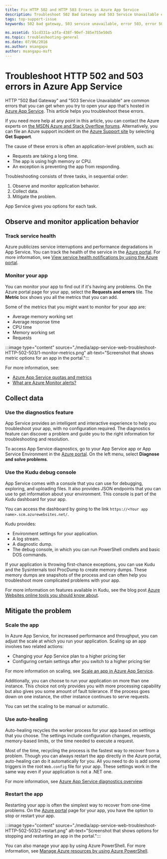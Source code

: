 ```yaml
---
title: Fix HTTP 502 and HTTP 503 Errors in Azure App Service
description: Troubleshoot 502 Bad Gateway and 503 Service Unavailable errors in your app hosted in Azure App Service.
tags: top-support-issue
keywords: 502 bad gateway, 503 service unavailable, error 503, error 502

ms.assetid: 51cd331a-a3fa-438f-90ef-385e755e50d5
ms.topic: troubleshooting-general
ms.date: 07/06/2016
ms.author: msangapu
author: msangapu-msft
---
```


# Troubleshoot HTTP 502 and 503 errors in Azure App Service

HTTP "502 Bad Gateway" and "503 Service Unavailable" are common errors that you can get when you try to open your app that's hosted in [Azure App Service](./overview.md). This article helps you troubleshoot these errors.

If you need more help at any point in this article, you can contact the Azure experts on [the MSDN Azure and Stack Overflow forums](https://azure.microsoft.com/support/forums/). Alternatively, you can file an Azure support incident on the [Azure Support site](https://azure.microsoft.com/support/options/) by selecting **Get Support**.

The cause of these errors is often an application-level problem, such as:

* Requests are taking a long time.
* The app is using high memory or CPU.
* An exception is preventing the app from responding.

Troubleshooting consists of three tasks, in sequential order:

1. Observe and monitor application behavior.
2. Collect data.
3. Mitigate the problem.

App Service gives you options for each task.

<a name="observe"></a>

## Observe and monitor application behavior

### Track service health

Azure publicizes service interruptions and performance degradations in App Service. You can track the health of the service in the [Azure portal](https://portal.azure.com/). For more information, see [View service health notifications by using the Azure portal](/azure/service-health/service-notifications).

### Monitor your app

You can monitor your app to find out if it's having any problems. On the Azure portal page for your app, select the **Requests and errors** tile. The **Metric** box shows you all the metrics that you can add.

Some of the metrics that you might want to monitor for your app are:

* Average memory working set
* Average response time
* CPU time
* Memory working set
* Requests

:::image type="content" source="./media/app-service-web-troubleshoot-HTTP-502-503/1-monitor-metrics.png" alt-text="Screenshot that shows metric options for an app in the portal.":::

For more information, see:

* [Azure App Service quotas and metrics](web-sites-monitor.md)
* [What are Azure Monitor alerts?](/azure/azure-monitor/alerts/alerts-overview)

<a name="collect"></a>

## Collect data

### Use the diagnostics feature

App Service provides an intelligent and interactive experience to help you troubleshoot your app, with no configuration required. The diagnostics feature can discover a problem and guide you to the right information for troubleshooting and resolution.

To access App Service diagnostics, go to your App Service app or App Service Environment in the [Azure portal](https://portal.azure.com). On the left menu, select **Diagnose and solve problems**.

### Use the Kudu debug console

App Service comes with a console that you can use for debugging, exploring, and uploading files. It also provides JSON endpoints that you can use to get information about your environment. This console is part of the Kudu dashboard for your app.

You can access the dashboard by going to the link `https://<Your app name>.scm.azurewebsites.net/`.

Kudu provides:

* Environment settings for your application.
* A log stream.
* A diagnostic dump.
* The debug console, in which you can run PowerShell cmdlets and basic DOS commands.

If your application is throwing first-chance exceptions, you can use Kudu and the Sysinternals tool ProcDump to create memory dumps. These memory dumps are snapshots of the process and can often help you troubleshoot more complicated problems with your app.

For more information on features available in Kudu, see the blog post
[Azure Websites online tools you should know about](https://azure.microsoft.com/blog/windows-azure-websites-online-tools-you-should-know-about/).

<a name="mitigate"></a>

## Mitigate the problem

### Scale the app

In Azure App Service, for increased performance and throughput, you can adjust the scale at which you run your application. Scaling up an app involves two related actions:

* Changing your App Service plan to a higher pricing tier
* Configuring certain settings after you switch to a higher pricing tier

For more information on scaling, see [Scale an app in Azure App Service](manage-scale-up.md).

Additionally, you can choose to run your application on more than one instance. This choice not only provides you with more processing capability but also gives you some amount of fault tolerance. If the process goes down on one instance, the other instance continues to serve requests.

You can set the scaling to be manual or automatic.

### Use auto-healing

Auto-healing recycles the worker process for your app based on settings that you choose. The settings include configuration changes, requests, memory-based limits, or the time needed to execute a request.

Most of the time, recycling the process is the fastest way to recover from a problem. Though you can always restart the app directly in the Azure portal, auto-healing can do it automatically for you. All you need to do is add some triggers in the root `Web.config` file for your app. These settings work in the same way even if your application is not a .NET one.

For more information, see [Azure App Service diagnostics overview](overview-diagnostics.md#auto-healing).

### Restart the app

Restarting your app is often the simplest way to recover from one-time problems. On the [Azure portal](https://portal.azure.com/) page for your app, you have the option to stop or restart your app.

:::image type="content" source="./media/app-service-web-troubleshoot-HTTP-502-503/2-restart.png" alt-text="Screenshot that shows options for stopping and restarting an app in the portal.":::

You can also manage your app by using Azure PowerShell. For more information, see
[Manage Azure resources by using Azure PowerShell](../azure-resource-manager/management/manage-resources-powershell.md).

